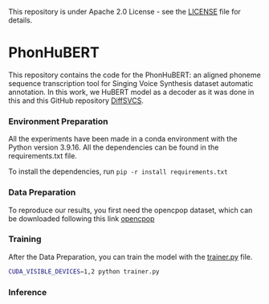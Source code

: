 This repository is under Apache 2.0 License - see the [LICENSE](LICENSE) file for details.

# PhonHuBERT
This repository contains the code for the PhonHuBERT: an aligned phoneme sequence transcription tool for Singing Voice Synthesis dataset automatic annotation.
In this work, we HuBERT model as a decoder as it was done in this and this GitHub repository [DiffSVCS](https://github.com/prophesier/diff-svc).

### Environment Preparation
All the experiments have been made in a conda environment with the Python version 3.9.16. All the dependencies can be found in the requirements.txt file.

To install the dependencies, run `pip -r install requirements.txt`

### Data Preparation

To reproduce our results, you first need the opencpop dataset, which can be downloaded following this link [opencpop](https://cloud.tsinghua.edu.cn/d/2870f80cb2c04b298d29/)


### Training

After the Data Preparation, you can train the model with the [trainer.py](trainer.py) file.

```bash
CUDA_VISIBLE_DEVICES=1,2 python trainer.py
```

### Inference





